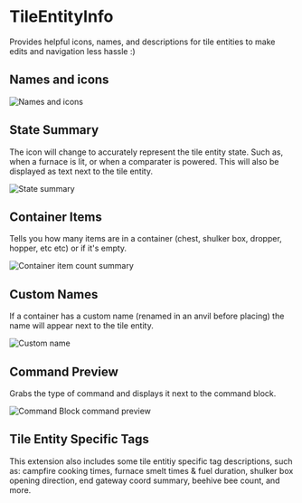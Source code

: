 # TileEntityInfo

Provides helpful icons, names, and descriptions for tile entities to make edits and navigation less hassle :)

## Names and icons

![Names and icons](https://i.imgur.com/vf6fpeb.png "Names and icons")

## State Summary
The icon will change to accurately represent the tile entity state. Such as, when a furnace is lit, or when a comparater is powered. This will also be displayed as text next to the tile entity.

![State summary](https://i.imgur.com/VcIlBCk.png "State summary")

## Container Items
Tells you how many items are in a container (chest, shulker box, dropper, hopper, etc etc) or if it's empty.

![Container item count summary](https://i.imgur.com/ytJrIq8.png "Container item count summary")

## Custom Names
If a container has a custom name (renamed in an anvil before placing) the name will appear next to the tile entity.

![Custom name](https://i.imgur.com/WYJcJ7T.png "Custom name")

## Command Preview
Grabs the type of command and displays it next to the command block.

![Command Block command preview](https://i.imgur.com/sFJlAhC.png "Command Block Command Preview")

## Tile Entity Specific Tags

This extension also includes some tile entitiy specific tag descriptions, such as: campfire cooking times, furnace smelt times & fuel duration, shulker box opening direction, end gateway coord summary, beehive bee count, and more.